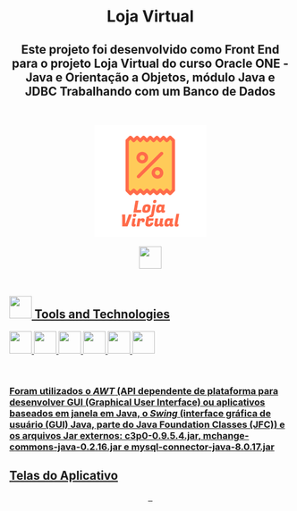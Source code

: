 <h1 align="center"> Loja Virtual </h1>
<h2 align="center"> Este projeto foi desenvolvido como Front End para  o projeto Loja Virtual do curso Oracle ONE -Java e Orientação a Objetos, módulo Java e JDBC Trabalhando com um Banco de Dados</h2><br>

<p align="center">
<img src="loja-virtual.png" /> 
</p>

<div align="center">
<a  href="https://github.com/mlumoura/loja_virtual_front.git" target="_blank"><img src="https://cdn.jsdelivr.net/gh/devicons/devicon/icons/github/github-original.svg"  width="40" height="40"/></factory>   
</div>
	
<br>

<h2> <img src="https://cdn.jsdelivr.net/gh/devicons/devicon/icons/git/git-original.svg" width="40" height="40"/> Tools and Technologies</h2>

<img src="https://cdn.jsdelivr.net/gh/devicons/devicon/icons/chrome/chrome-original.svg" width="40" height="40"/>   <img src="https://cdn.jsdelivr.net/gh/devicons/devicon/icons/devicon/devicon-original.svg" width="40" height="40"/>  <img src="https://cdn.jsdelivr.net/gh/devicons/devicon/icons/github/github-original.svg"  width="40" height="40"/>  <img src="https://cdn.jsdelivr.net/gh/devicons/devicon/icons/markdown/markdown-original.svg"  width="40" height="40"/>  <img src="https://cdn.jsdelivr.net/gh/devicons/devicon/icons/java/java-original.svg" width="40" height="40"/>  <img src="https://cdn.jsdelivr.net/gh/devicons/devicon/icons/mysql/mysql-original.svg" width="40" height="40"/>
          

<br><h3>Foram utilizados o <i>AWT</i> (API dependente de plataforma para desenvolver GUI (Graphical User Interface) ou aplicativos baseados em janela em Java, o <i>Swing</i> (interface gráfica de usuário (GUI) Java, parte do Java Foundation Classes (JFC)) e os arquivos Jar externos: c3p0-0.9.5.4.jar, mchange-commons-java-0.2.16.jar e mysql-connector-java-8.0.17.jar</h3>  


<h2> Telas do Aplicativo </h2>

<p align="center">
<img src-"loja_virtual_front1"/>  <img src-"loja_virtual_front2"/>  <img src-"loja_virtual_front3"/> 
</p>
